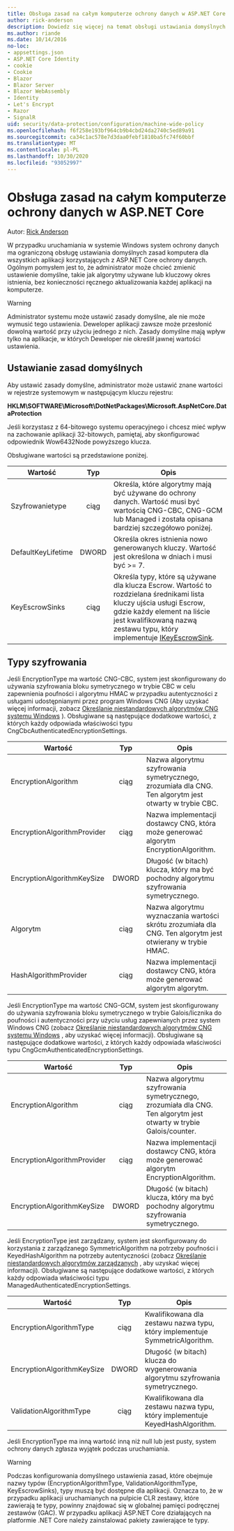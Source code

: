 ```yaml
---
title: Obsługa zasad na całym komputerze ochrony danych w ASP.NET Core
author: rick-anderson
description: Dowiedz się więcej na temat obsługi ustawiania domyślnych zasad komputera dla wszystkich aplikacji, które używają ASP.NET Core ochrony danych.
ms.author: riande
ms.date: 10/14/2016
no-loc:
- appsettings.json
- ASP.NET Core Identity
- cookie
- Cookie
- Blazor
- Blazor Server
- Blazor WebAssembly
- Identity
- Let's Encrypt
- Razor
- SignalR
uid: security/data-protection/configuration/machine-wide-policy
ms.openlocfilehash: f6f258e193bf964cb9b4cbd24da2740c5ed89a91
ms.sourcegitcommit: ca34c1ac578e7d3daa0febf1810ba5fc74f60bbf
ms.translationtype: MT
ms.contentlocale: pl-PL
ms.lasthandoff: 10/30/2020
ms.locfileid: "93052997"
---
```

# <a name="data-protection-machine-wide-policy-support-in-aspnet-core"></a>Obsługa zasad na całym komputerze ochrony danych w ASP.NET Core

Autor: [Rick Anderson](https://twitter.com/RickAndMSFT)

W przypadku uruchamiania w systemie Windows system ochrony danych ma ograniczoną obsługę ustawiania domyślnych zasad komputera dla wszystkich aplikacji korzystających z ASP.NET Core ochrony danych. Ogólnym pomysłem jest to, że administrator może chcieć zmienić ustawienie domyślne, takie jak algorytmy używane lub kluczowy okres istnienia, bez konieczności ręcznego aktualizowania każdej aplikacji na komputerze.

> [!WARNING]
> Administrator systemu może ustawić zasady domyślne, ale nie może wymusić tego ustawienia. Deweloper aplikacji zawsze może przesłonić dowolną wartość przy użyciu jednego z nich. Zasady domyślne mają wpływ tylko na aplikacje, w których Deweloper nie określił jawnej wartości ustawienia.

## <a name="setting-default-policy"></a>Ustawianie zasad domyślnych

Aby ustawić zasady domyślne, administrator może ustawić znane wartości w rejestrze systemowym w następującym kluczu rejestru:

**HKLM\SOFTWARE\Microsoft\DotNetPackages\Microsoft.AspNetCore.DataProtection**

Jeśli korzystasz z 64-bitowego systemu operacyjnego i chcesz mieć wpływ na zachowanie aplikacji 32-bitowych, pamiętaj, aby skonfigurować odpowiednik Wow6432Node powyższego klucza.

Obsługiwane wartości są przedstawione poniżej.

| Wartość              | Typ   | Opis |
| ------------------ | :----: | ----------- |
| Szyfrowanietype     | ciąg | Określa, które algorytmy mają być używane do ochrony danych. Wartość musi być wartością CNG-CBC, CNG-GCM lub Managed i została opisana bardziej szczegółowo poniżej. |
| DefaultKeyLifetime | DWORD  | Określa okres istnienia nowo generowanych kluczy. Wartość jest określona w dniach i musi być >= 7. |
| KeyEscrowSinks     | ciąg | Określa typy, które są używane dla klucza Escrow. Wartość to rozdzielana średnikami lista kluczy ujścia usługi Escrow, gdzie każdy element na liście jest kwalifikowaną nazwą zestawu typu, który implementuje [IKeyEscrowSink](/dotnet/api/microsoft.aspnetcore.dataprotection.keymanagement.ikeyescrowsink). |

## <a name="encryption-types"></a>Typy szyfrowania

Jeśli EncryptionType ma wartość CNG-CBC, system jest skonfigurowany do używania szyfrowania bloku symetrycznego w trybie CBC w celu zapewnienia poufności i algorytmu HMAC w przypadku autentyczności z usługami udostępnianymi przez program Windows CNG (Aby uzyskać więcej informacji, zobacz [Określanie niestandardowych algorytmów CNG systemu Windows](xref:security/data-protection/configuration/overview#specifying-custom-windows-cng-algorithms) ). Obsługiwane są następujące dodatkowe wartości, z których każdy odpowiada właściwości typu CngCbcAuthenticatedEncryptionSettings.

| Wartość                       | Typ   | Opis |
| --------------------------- | :----: | ----------- |
| EncryptionAlgorithm         | ciąg | Nazwa algorytmu szyfrowania symetrycznego, zrozumiała dla CNG. Ten algorytm jest otwarty w trybie CBC. |
| EncryptionAlgorithmProvider | ciąg | Nazwa implementacji dostawcy CNG, która może generować algorytm EncryptionAlgorithm. |
| EncryptionAlgorithmKeySize  | DWORD  | Długość (w bitach) klucza, który ma być pochodny algorytmu szyfrowania symetrycznego. |
| Algorytm               | ciąg | Nazwa algorytmu wyznaczania wartości skrótu zrozumiała dla CNG. Ten algorytm jest otwierany w trybie HMAC. |
| HashAlgorithmProvider       | ciąg | Nazwa implementacji dostawcy CNG, która może generować algorytm algorytm. |

Jeśli EncryptionType ma wartość CNG-GCM, system jest skonfigurowany do używania szyfrowania bloku symetrycznego w trybie Galois/licznika do poufności i autentyczności przy użyciu usług zapewnianych przez system Windows CNG (zobacz [Określanie niestandardowych algorytmów CNG systemu Windows](xref:security/data-protection/configuration/overview#specifying-custom-windows-cng-algorithms) , aby uzyskać więcej informacji). Obsługiwane są następujące dodatkowe wartości, z których każdy odpowiada właściwości typu CngGcmAuthenticatedEncryptionSettings.

| Wartość                       | Typ   | Opis |
| --------------------------- | :----: | ----------- |
| EncryptionAlgorithm         | ciąg | Nazwa algorytmu szyfrowania symetrycznego, zrozumiała dla CNG. Ten algorytm jest otwarty w trybie Galois/counter. |
| EncryptionAlgorithmProvider | ciąg | Nazwa implementacji dostawcy CNG, która może generować algorytm EncryptionAlgorithm. |
| EncryptionAlgorithmKeySize  | DWORD  | Długość (w bitach) klucza, który ma być pochodny algorytmu szyfrowania symetrycznego. |

Jeśli EncryptionType jest zarządzany, system jest skonfigurowany do korzystania z zarządzanego SymmetricAlgorithm na potrzeby poufności i KeyedHashAlgorithm na potrzeby autentyczności (zobacz [Określanie niestandardowych algorytmów zarządzanych](xref:security/data-protection/configuration/overview#specifying-custom-managed-algorithms) , aby uzyskać więcej informacji). Obsługiwane są następujące dodatkowe wartości, z których każdy odpowiada właściwości typu ManagedAuthenticatedEncryptionSettings.

| Wartość                      | Typ   | Opis |
| -------------------------- | :----: | ----------- |
| EncryptionAlgorithmType    | ciąg | Kwalifikowana dla zestawu nazwa typu, który implementuje SymmetricAlgorithm. |
| EncryptionAlgorithmKeySize | DWORD  | Długość (w bitach) klucza do wygenerowania algorytmu szyfrowania symetrycznego. |
| ValidationAlgorithmType    | ciąg | Kwalifikowana dla zestawu nazwa typu, który implementuje KeyedHashAlgorithm. |

Jeśli EncryptionType ma inną wartość inną niż null lub jest pusty, system ochrony danych zgłasza wyjątek podczas uruchamiania.

> [!WARNING]
> Podczas konfigurowania domyślnego ustawienia zasad, które obejmuje nazwy typów (EncryptionAlgorithmType, ValidationAlgorithmType, KeyEscrowSinks), typy muszą być dostępne dla aplikacji. Oznacza to, że w przypadku aplikacji uruchamianych na pulpicie CLR zestawy, które zawierają te typy, powinny znajdować się w globalnej pamięci podręcznej zestawów (GAC). W przypadku aplikacji ASP.NET Core działających na platformie .NET Core należy zainstalować pakiety zawierające te typy.
